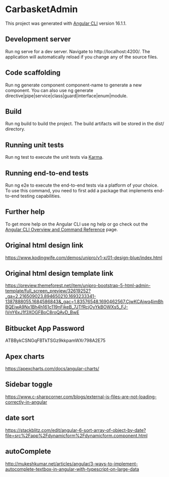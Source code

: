 # CarbasketAdmin

This project was generated with [Angular CLI](https://github.com/angular/angular-cli) version 16.1.1.

## Development server

Run ng serve for a dev server. Navigate to http://localhost:4200/. The application will automatically reload if you change any of the source files.

## Code scaffolding

Run ng generate component component-name to generate a new component. You can also use ng generate directive|pipe|service|class|guard|interface|enum|module.

## Build

Run ng build to build the project. The build artifacts will be stored in the dist/ directory.

## Running unit tests

Run ng test to execute the unit tests via [Karma](https://karma-runner.github.io).

## Running end-to-end tests

Run ng e2e to execute the end-to-end tests via a platform of your choice. To use this command, you need to first add a package that implements end-to-end testing capabilities.

## Further help

To get more help on the Angular CLI use ng help or go check out the [Angular CLI Overview and Command Reference](https://angular.io/cli) page.

## Original html design link

https://www.kodingwife.com/demos/unipro/v1-x/01-design-blue/index.html

## Original html design template link

https://preview.themeforest.net/item/unipro-bootstrap-5-html-admin-template/full_screen_preview/32619252?_ga=2.216509023.894650210.1693233341-1387888055.1684586843&_gac=1.83576548.1690462567.CjwKCAjwq4imBhBQEiwA9Nx1Bh4h161c119nFikeB_7JTfRcjOyYkBOWXs5_FJ-IVnY6xJ1f3XOGFBoC8roQAvD_BwE

## Bitbucket App Password

ATBBykCSNGqFBTkTSGz9kkpamWXr798A2E75

## Apex charts

https://apexcharts.com/docs/angular-charts/

## Sidebar toggle

https://www.c-sharpcorner.com/blogs/external-js-files-are-not-loading-correctly-in-angular

## date sort

https://stackblitz.com/edit/angular-6-sort-array-of-object-by-date?file=src%2Fapp%2Fdynamicform%2Fdynamicform.component.html

## autoComplete

http://mukeshkumar.net/articles/angular/3-ways-to-implement-autocomplete-textbox-in-angular-with-typescript-on-large-data 
